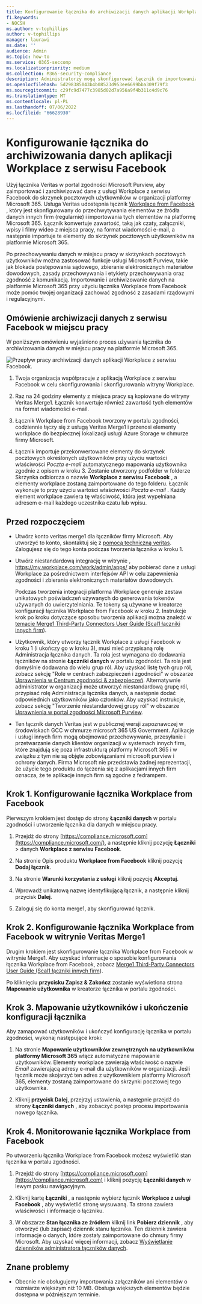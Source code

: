 ```yaml
---
title: Konfigurowanie łącznika do archiwizacji danych aplikacji Workplace z serwisu Facebook na platformie Microsoft 365
f1.keywords:
- NOCSH
ms.author: v-tophillips
author: v-tophillips
manager: laurawi
ms.date: ''
audience: Admin
ms.topic: how-to
ms.service: O365-seccomp
ms.localizationpriority: medium
ms.collection: M365-security-compliance
description: Administratorzy mogą skonfigurować łącznik do importowania i archiwizowania danych z usługi Workplace z serwisu Facebook, który jest archiwizowany w witrynie Merge1 firmy Veritas na platformę Microsoft 365. Skonfigurowanie łącznika wymaga współpracy z usługą Veritas Ten łącznik umożliwia archiwizowanie danych ze źródeł danych innych firm w usłudze Microsoft 365, dzięki czemu można używać funkcji zgodności, takich jak blokada prawna, wyszukiwanie zawartości i zasady przechowywania do zarządzania danymi innych firm w organizacji.
ms.openlocfilehash: 5d298385043b4b08523d953ee6699bba309f79f3
ms.sourcegitcommit: c29fc9d7477c3985d02d7a956a9f4b311c4d9c76
ms.translationtype: MT
ms.contentlocale: pl-PL
ms.lasthandoff: 07/06/2022
ms.locfileid: "66628930"
---
```

# <a name="set-up-a-connector-to-archive-workplace-from-facebook-data"></a>Konfigurowanie łącznika do archiwizowania danych aplikacji Workplace z serwisu Facebook

Użyj łącznika Veritas w portal zgodności Microsoft Purview, aby zaimportować i zarchiwizować dane z usługi Workplace z serwisu Facebook do skrzynek pocztowych użytkowników w organizacji platformy Microsoft 365. Usługa Veritas udostępnia łącznik [Workplace from Facebook](https://globanet.com/workplace/) , który jest skonfigurowany do przechwytywania elementów ze źródła danych innych firm (regularnie) i importowania tych elementów na platformę Microsoft 365. Łącznik konwertuje zawartość, taką jak czaty, załączniki, wpisy i filmy wideo z miejsca pracy, na format wiadomości e-mail, a następnie importuje te elementy do skrzynek pocztowych użytkowników na platformie Microsoft 365.

Po przechowywaniu danych w miejscu pracy w skrzynkach pocztowych użytkowników można zastosować funkcje usługi Microsoft Purview, takie jak blokada postępowania sądowego, zbieranie elektronicznych materiałów dowodowych, zasady przechowywania i etykiety przechowywania oraz zgodność z komunikacją. Importowanie i archiwizowanie danych na platformie Microsoft 365 przy użyciu łącznika Workplace from Facebook może pomóc twojej organizacji zachować zgodność z zasadami rządowymi i regulacyjnymi.

## <a name="overview-of-archiving-workplace-from-facebook-data"></a>Omówienie archiwizacji danych z serwisu Facebook w miejscu pracy

W poniższym omówieniu wyjaśniono proces używania łącznika do archiwizowania danych w miejscu pracy na platformie Microsoft 365.

![Przepływ pracy archiwizacji danych aplikacji Workplace z serwisu Facebook.](../media/WorkplaceConnectorWorkflow.png)

1. Twoja organizacja współpracuje z aplikacją Workplace z serwisu Facebook w celu skonfigurowania i skonfigurowania witryny Workplace.

2. Raz na 24 godziny elementy z miejsca pracy są kopiowane do witryny Veritas Merge1. Łącznik konwertuje również zawartość tych elementów na format wiadomości e-mail.

3. Łącznik Workplace from Facebook tworzony w portalu zgodności, codziennie łączy się z usługą Veritas Merge1 i przenosi elementy workplace do bezpiecznej lokalizacji usługi Azure Storage w chmurze firmy Microsoft.

4. Łącznik importuje przekonwertowane elementy do skrzynek pocztowych określonych użytkowników przy użyciu wartości właściwości *Poczta e-mail* automatycznego mapowania użytkownika zgodnie z opisem w kroku 3. Zostanie utworzony podfolder w folderze Skrzynka odbiorcza o nazwie **Workplace z serwisu Facebook** , a elementy workplace zostaną zaimportowane do tego folderu. Łącznik wykonuje to przy użyciu wartości właściwości *Poczta e-mail* . Każdy element workplace zawiera tę właściwość, która jest wypełniana adresem e-mail każdego uczestnika czatu lub wpisu.

## <a name="before-you-begin"></a>Przed rozpoczęciem

- Utwórz konto veritas merge1 dla łączników firmy Microsoft. Aby utworzyć to konto, skontaktuj się z [pomocą techniczną veritas](https://globanet.com/ms-connectors-contact). Zalogujesz się do tego konta podczas tworzenia łącznika w kroku 1.

- Utwórz niestandardową integrację w witrynie , https://my.workplace.com/work/admin/apps/ aby pobierać dane z usługi Workplace za pośrednictwem interfejsów API w celu zapewnienia zgodności i zbierania elektronicznych materiałów dowodowych.

   Podczas tworzenia integracji platforma Workplace generuje zestaw unikatowych poświadczeń używanych do generowania tokenów używanych do uwierzytelniania. Te tokeny są używane w kreatorze konfiguracji łącznika Workplace from Facebook w kroku 2. Instrukcje krok po kroku dotyczące sposobu tworzenia aplikacji można znaleźć w [temacie Merge1 Third-Party Connectors User Guide (Scal1 łączniki innych firm](https://docs.ms.merge1.globanetportal.com/Merge1%20Third-Party%20Connectors%20Workplace%20from%20Facebook%20User%20Guide%20.pdf)).

- Użytkownik, który utworzy łącznik Workplace z usługi Facebook w kroku 1 (i ukończy go w kroku 3), musi mieć przypisaną rolę Administracja łącznika danych. Ta rola jest wymagana do dodawania łączników na stronie **Łączniki danych** w portalu zgodności. Ta rola jest domyślnie dodawana do wielu grup ról. Aby uzyskać listę tych grup ról, zobacz sekcję "Role w centrach zabezpieczeń i zgodności" w obszarze [Uprawnienia w Centrum zgodności & zabezpieczeń](../security/office-365-security/permissions-in-the-security-and-compliance-center.md#roles-in-the-security--compliance-center). Alternatywnie administrator w organizacji może utworzyć niestandardową grupę ról, przypisać rolę Administracja łącznika danych, a następnie dodać odpowiednich użytkowników jako członków. Aby uzyskać instrukcje, zobacz sekcję "Tworzenie niestandardowej grupy ról" w obszarze [Uprawnienia w portal zgodności Microsoft Purview](microsoft-365-compliance-center-permissions.md#create-a-custom-role-group).

- Ten łącznik danych Veritas jest w publicznej wersji zapoznawczej w środowiskach GCC w chmurze microsoft 365 US Government. Aplikacje i usługi innych firm mogą obejmować przechowywanie, przesyłanie i przetwarzanie danych klientów organizacji w systemach innych firm, które znajdują się poza infrastrukturą platformy Microsoft 365 i w związku z tym nie są objęte zobowiązaniami microsoft purview i ochrony danych. Firma Microsoft nie przedstawia żadnej reprezentacji, że użycie tego produktu do łączenia się z aplikacjami innych firm oznacza, że te aplikacje innych firm są zgodne z fedrampem.

## <a name="step-1-set-up-the-workplace-from-facebook-connector"></a>Krok 1. Konfigurowanie łącznika Workplace from Facebook

Pierwszym krokiem jest dostęp do strony **Łączniki danych** w portalu zgodności i utworzenie łącznika dla danych w miejscu pracy.

1. Przejdź do strony [https://compliance.microsoft.com](https://compliance.microsoft.com/), a następnie kliknij pozycję **Łączniki** >  danych **Workplace z serwisu Facebook**.

2. Na stronie Opis produktu **Workplace from Facebook** kliknij pozycję **Dodaj łącznik**.

3. Na stronie **Warunki korzystania z usługi** kliknij pozycję **Akceptuj**.

4. Wprowadź unikatową nazwę identyfikującą łącznik, a następnie kliknij przycisk **Dalej**.

5. Zaloguj się do konta merge1, aby skonfigurować łącznik.

## <a name="step-2-configure-the-workplace-from-facebook-connector-on-the-veritas-merge1-site"></a>Krok 2. Konfigurowanie łącznika Workplace from Facebook w witrynie Veritas Merge1

Drugim krokiem jest skonfigurowanie łącznika Workplace from Facebook w witrynie Merge1. Aby uzyskać informacje o sposobie konfigurowania łącznika Workplace from Facebook, zobacz [Merge1 Third-Party Connectors User Guide (Scal1 łączniki innych firm](https://docs.ms.merge1.globanetportal.com/Merge1%20Third-Party%20Connectors%20Workplace%20from%20Facebook%20User%20Guide%20.pdf)).

Po kliknięciu **przycisku Zapisz & Zakończ** zostanie wyświetlona strona **Mapowanie użytkownika** w kreatorze łącznika w portalu zgodności.

## <a name="step-3-map-users-and-complete-the-connector-setup"></a>Krok 3. Mapowanie użytkowników i ukończenie konfiguracji łącznika

Aby zamapować użytkowników i ukończyć konfigurację łącznika w portalu zgodności, wykonaj następujące kroki:

1. Na stronie **Mapowanie użytkowników zewnętrznych na użytkowników platformy Microsoft 365** włącz automatyczne mapowanie użytkowników. Elementy workplace zawierają właściwość o nazwie *Email* zawierającą adresy e-mail dla użytkowników w organizacji. Jeśli łącznik może skojarzyć ten adres z użytkownikiem platformy Microsoft 365, elementy zostaną zaimportowane do skrzynki pocztowej tego użytkownika.

2. Kliknij **przycisk Dalej**, przejrzyj ustawienia, a następnie przejdź do strony **Łączniki danych** , aby zobaczyć postęp procesu importowania nowego łącznika.

## <a name="step-4-monitor-the-workplace-from-facebook-connector"></a>Krok 4. Monitorowanie łącznika Workplace from Facebook

Po utworzeniu łącznika Workplace from Facebook możesz wyświetlić stan łącznika w portalu zgodności.

1. Przejdź do strony [https://compliance.microsoft.com](https://compliance.microsoft.com) i kliknij pozycję **Łączniki danych** w lewym pasku nawigacyjnym.

2. Kliknij kartę **Łączniki** , a następnie wybierz łącznik **Workplace z usługi Facebook** , aby wyświetlić stronę wysuwaną. Ta strona zawiera właściwości i informacje o łączniku.

3. W obszarze **Stan łącznika ze źródłem** kliknij link **Pobierz dziennik** , aby otworzyć (lub zapisać) dziennik stanu łącznika. Ten dziennik zawiera informacje o danych, które zostały zaimportowane do chmury firmy Microsoft. Aby uzyskać więcej informacji, zobacz [Wyświetlanie dzienników administratora łączników danych](data-connector-admin-logs.md).

## <a name="known-issues"></a>Znane problemy

- Obecnie nie obsługujemy importowania załączników ani elementów o rozmiarze większym niż 10 MB. Obsługa większych elementów będzie dostępna w późniejszym terminie.